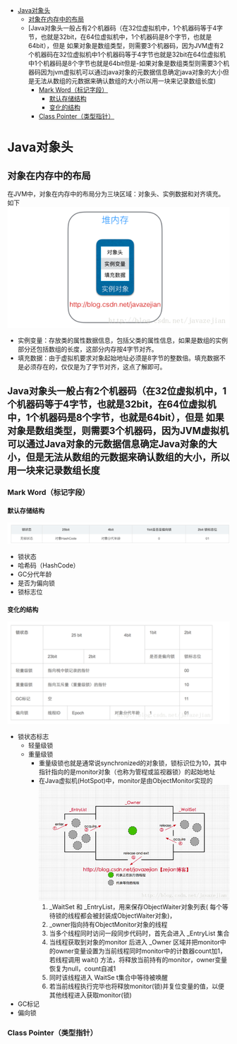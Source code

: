 
* [Java对象头](#java对象头)
  * [对象在内存中的布局](#对象在内存中的布局)
  * [Java对象头一般占有2个机器码（在32位虚拟机中，1个机器码等于4字节，也就是32bit，在64位虚拟机中，1个机器码是8个字节，也就是64bit），但是 如果对象是数组类型，则需要3个机器码，因为JVM虚有2个机器码在32位虚拟机中1个机器码等于4字节也就是32bit在64位虚拟机中1个机器码是8个字节也就是64bit但是-如果对象是数组类型则需要3个机器码因为jvm虚拟机可以通过java对象的元数据信息确定java对象的大小但是无法从数组的元数据来确认数组的大小所以用一块来记录数组长度)
    * [Mark Word（标记字段）](#mark-word标记字段)
      * [默认存储结构](#默认存储结构)
      * [变化的结构](#变化的结构)
    * [Class Pointer（类型指针）](#class-pointer类型指针)


# Java对象头
## 对象在内存中的布局
在JVM中，对象在内存中的布局分为三块区域：对象头、实例数据和对齐填充。如下
![](../img/Java多线程/对象在内存中的布局.png)
- 实例变量：存放类的属性数据信息，包括父类的属性信息，如果是数组的实例部分还包括数组的长度，这部分内存按4字节对齐。
- 填充数据：由于虚拟机要求对象起始地址必须是8字节的整数倍。填充数据不是必须存在的，仅仅是为了字节对齐，这点了解即可。

## Java对象头一般占有2个机器码（在32位虚拟机中，1个机器码等于4字节，也就是32bit，在64位虚拟机中，1个机器码是8个字节，也就是64bit），但是 如果对象是数组类型，则需要3个机器码，因为JVM虚拟机可以通过Java对象的元数据信息确定Java对象的大小，但是无法从数组的元数据来确认数组的大小，所以用一块来记录数组长度
### Mark Word（标记字段）
#### 默认存储结构
![](../img/Java多线程/MarkWord默认储存结构.png)
- 锁状态
- 哈希码（HashCode）
- GC分代年龄
- 是否为偏向锁
- 锁标志位
#### 变化的结构
![](../img/Java多线程/MarkWord变化的储存结构.png)
- 锁状态标志
  - 轻量级锁
  - 重量级锁
    - 重量级锁也就是通常说synchronized的对象锁，锁标识位为10，其中指针指向的是monitor对象（也称为管程或监视器锁）的起始地址
    - 在Java虚拟机(HotSpot)中，monitor是由ObjectMonitor实现的
      ![](../img/Java多线程/ObjectMonitor.png)
      1. _WaitSet 和 _EntryList，用来保存ObjectWaiter对象列表( 每个等待锁的线程都会被封装成ObjectWaiter对象)，
      2. _owner指向持有ObjectMonitor对象的线程
      3. 当多个线程同时访问一段同步代码时，首先会进入 _EntryList 集合
      4. 当线程获取到对象的monitor 后进入 _Owner 区域并把monitor中的owner变量设置为当前线程同时monitor中的计数器count加1，若线程调用 wait() 方法，将释放当前持有的monitor，owner变量恢复为null，count自减1
      5. 同时该线程进入 WaitSe t集合中等待被唤醒
      6. 若当前线程执行完毕也将释放monitor(锁)并复位变量的值，以便其他线程进入获取monitor(锁)
- GC标记
- 偏向锁
### Class Pointer（类型指针）